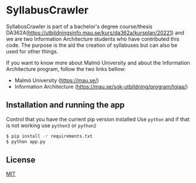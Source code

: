 # SyllabusCrawler

SyllabusCrawler is part of a bachelor's degree course/thesis DA362A(https://utbildningsinfo.mau.se/kurs/da362a/kursplan/20221) and we are two Information Architecture students who have contributed this code. The purpose is the aid the creation of syllabuses but can also be used for other things.

If you want to know more about Malmö University and about the Information Architecture program, follow the two links bellow:

- Malmö University (https://mau.se/)
- Information Architecture (https://mau.se/sok-utbildning/program/tgiaa/)

## Installation and running the app

Control that you have the current pip version installed
Use ```python``` and if that is not working use ```python3``` or ```python2```

```bash
$ pip install -r requirements.txt
$ python app.py 
```

## License
[MIT](https://choosealicense.com/licenses/mit/)
